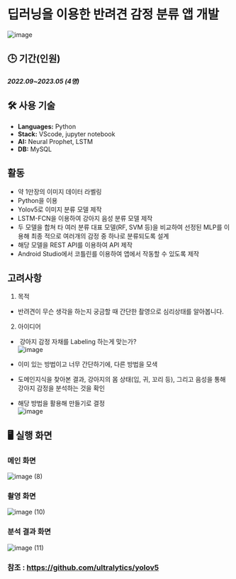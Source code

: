 # 딥러닝을 이용한 반려견 감정 분류 앱 개발
![image](https://github.com/SungChiWoong/Capstone-Design/assets/123548388/a39288f5-3543-45d9-bd20-9ce504e155e2)

## 🕒 기간(인원)
##### 2022.09~2023.05 (4명)

## 🛠️ 사용 기술
- **Languages:** Python
- **Stack:** VScode, jupyter notebook
- **AI:** Neural Prophet, LSTM
- **DB:** MySQL

## 활동
- 약 1만장의 이미지 데이터 라벨링
- Python을 이용
- Yolov5로 이미지 분류 모델 제작
- LSTM-FCN을 이용하여 강아지 음성 분류 모델 제작
- 두 모델을 합쳐 타 여러 분류 대표 모델(RF, SVM 등)을 비교하여 선정된 MLP를 이용해 최종
적으로 여러개의 감정 중 하나로 분류되도록 설계
- 해당 모델을 REST API를 이용하여 API 제작
- Android Studio에서 코틀린를 이용하여 앱에서 작동할 수 있도록 제작

## 고려사항
1) 목적
  * 반려견이 무슨 생각을 하는지 궁금할 때 간단한 촬영으로 심리상태를 알아봅니다.

2) 아이디어
*  강아지 감정 자채를 Labeling 하는게 맞는가?
<br>![image](https://github.com/SungChiWoong/Capstone-Design/assets/123548388/5e4b226e-4b97-4314-87bc-ee9e0e271523)

* 이미 있는 방법이고 너무 간단하기에, 다른 방법을 모색
* 도메인지식을 찾아본 결과, 강아지의 몸 상태(입, 귀, 꼬리 등), 그리고 음성을 통해 강아지 감정을 분석하는 것을 확인
* 해당 방법을 활용해 만들기로 결정
<br>![image](https://github.com/SungChiWoong/Capstone-Design/assets/123548388/9e3035e7-4cfe-41f5-9f0b-56125d2711e5)

## 🖥️ 실행 화면

### 메인 화면
![image (8)](https://github.com/user-attachments/assets/67c2cf64-146d-4b87-972d-e659a7dbd592)

### 촬영 화면
![image (10)](https://github.com/user-attachments/assets/29db758a-4d02-46ac-8990-7c621addf234)

### 분석 결과 화면
![image (11)](https://github.com/user-attachments/assets/b5b4a71e-5e9b-46fe-a614-8e6e30591859)

### 참조 : https://github.com/ultralytics/yolov5
